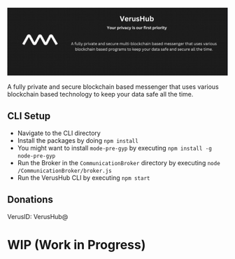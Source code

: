 ![Verus Logo](resources/VerusHub_banner.png?raw=true)

A fully private and secure blockchain based messenger that uses various blockchain based technology to keep your data safe all the time.

## CLI Setup
- Navigate to the CLI directory
- Install the packages by doing ``npm install``
- You might want to install ``mode-pre-gyp`` by executing ``npm install -g node-pre-gyp``
- Run the Broker in the ``CommunicationBroker`` directory by executing ``node /CommunicationBroker/broker.js``
- Run the VerusHub CLI by executing ``npm start``

## Donations
VerusID: VerusHub@

# WIP (Work in Progress)
